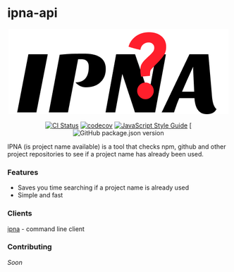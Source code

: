 # ipna-api
<div align="center">  
   <img src="https://raw.githubusercontent.com/laureanray/ipna-api/main/graphics/ipna-500px-square.png" width="500" height="auto"/>
</div>  

<div align="center">  
   
[![CI Status](https://github.com/laureanray/ipna-api/workflows/ci/badge.svg?branch=main&event=push)](https://github.com/laureanray/ipna-api/actions?query=workflow%3Aci)
[![codecov](https://codecov.io/gh/laureanray/ipna-api/branch/main/graph/badge.svg)](https://codecov.io/gh/laureanray/ipna-api)
[![JavaScript Style Guide](https://img.shields.io/badge/code_style-standard-brightgreen.svg)](https://standardjs.com)
[![GitHub package.json version](https://img.shields.io/github/package-json/v/laureanray/ipna-api?style=plastic)
</div>  

IPNA (is project name available) is a tool that checks npm, github and other project repositories to see if a project name has already been used.  


### Features
   - Saves you time searching if a project name is already used
   - Simple and fast 
    
   
### Clients
   [ipna](https://github.com/laureanray/ipna) - command line client

### Contributing
   _Soon_
